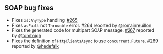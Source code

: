   [264]: https://github.com/eed3si9n/scalaxb/issues/264
  [265]: https://github.com/eed3si9n/scalaxb/issues/265
  [267]: https://github.com/eed3si9n/scalaxb/issues/267
  [269]: https://github.com/eed3si9n/scalaxb/issues/269
  [@romainreuillon]: https://github.com/romainreuillon
  [@hedefalk]: https://github.com/hedefalk
  [@tomhaigh]: https://github.com/tomhaigh

## SOAP bug fixes

- Fixes `xs:AnyType` handling. [#265][265]
- Fixes `asFault` not `Throwable` error. [#264][264] reported by [@romainreuillon][@romainreuillon]
- Fixes the generated code for multipart SOAP message. [#267][267] reported by [@tomhaigh][@tomhaigh]
- Fixes the definition of `HttpClientsAsync` to use `concurrent.Future`. [#269][269] reported by [@hedefalk][@hedefalk]
